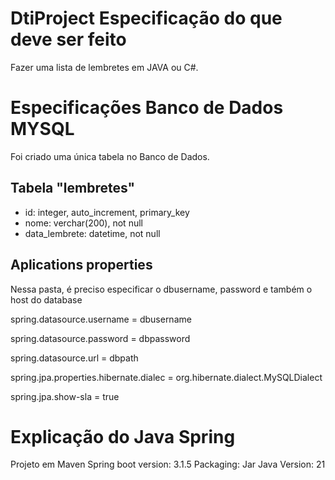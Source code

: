 # DtiProject Especificação do que deve ser feito
Fazer uma lista de lembretes em JAVA ou C#.

# Especificações Banco de Dados MYSQL
Foi criado uma única tabela no Banco de Dados.
## Tabela "lembretes"
* id: integer, auto_increment, primary_key
* nome: verchar(200), not null
* data_lembrete: datetime, not null

## Aplications properties
Nessa pasta, é preciso especificar o dbusername, password e também o host do database

spring.datasource.username = dbusername

spring.datasource.password = dbpassword

spring.datasource.url = dbpath

spring.jpa.properties.hibernate.dialec = org.hibernate.dialect.MySQLDialect

spring.jpa.show-sla = true

# Explicação do Java Spring
Projeto em Maven
Spring boot version: 3.1.5
Packaging: Jar
Java Version: 21

